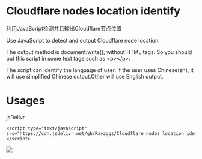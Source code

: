 # Cloudflare nodes location identify
利用JavaScript检测并且输出Cloudflare节点位置

Use JavaScript to detect and output Cloudflare node location.

The output method is document.write();  without HTML tags. So you should put this script in some text tage such as \<p\>\<\/p\>.

The script can identify the language of user. If the user uses Chinese(zh), it will use simplified Chinese output.Other will use English output.


# Usages

jsDelivr
```
<script type="text/javascript" src="https://cdn.jsdelivr.net/gh/Rayzggz/Cloudflare_nodes_location_identify@latest/cloudflare_nodes_identify.js"></script>
```

[![](https://data.jsdelivr.com/v1/package/gh/Rayzggz/Cloudflare_nodes_location_identify/badge)](https://www.jsdelivr.com/package/gh/Rayzggz/Cloudflare_nodes_location_identify)
